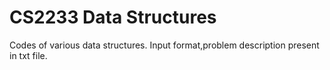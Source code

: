 # CS2233 Data Structures
Codes of various data structures.
Input format,problem description present in txt file.
